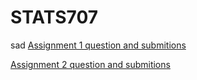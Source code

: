 # STATS707 
sad
[Assignment 1 question and submitions ](https://github.com/vicmon810/STATS707_UOA/tree/main/Assignment_1)

[Assignment 2 question and submitions](https://github.com/vicmon810/STATS707_UOA/tree/main/Assignment_1)
